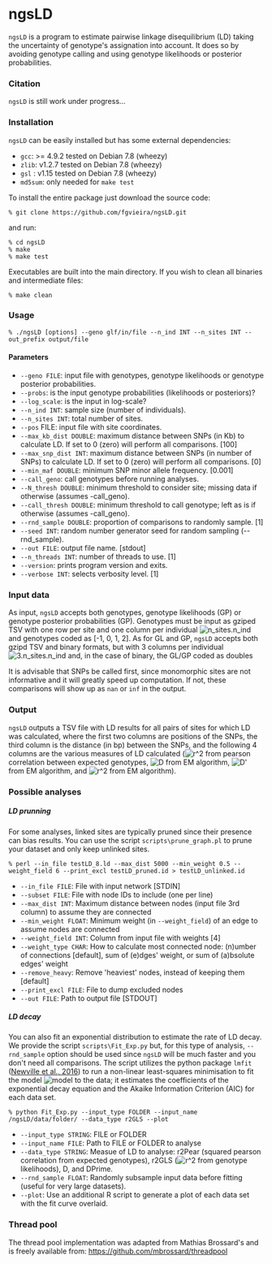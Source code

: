 # ngsLD

`ngsLD` is a program to estimate pairwise linkage disequilibrium (LD) taking the uncertainty of genotype's assignation into account. It does so by avoiding genotype calling and using genotype likelihoods or posterior probabilities.

### Citation

`ngsLD` is still work under progress...

### Installation

`ngsLD` can be easily installed but has some external dependencies:

* `gcc`: >= 4.9.2 tested on Debian 7.8 (wheezy)
* `zlib`: v1.2.7 tested on Debian 7.8 (wheezy)
* `gsl` : v1.15 tested on Debian 7.8 (wheezy)
* `md5sum`: only needed for `make test`

To install the entire package just download the source code:

    % git clone https://github.com/fgvieira/ngsLD.git

and run:

    % cd ngsLD
    % make
    % make test

Executables are built into the main directory. If you wish to clean all binaries and intermediate files:

    % make clean

### Usage

    % ./ngsLD [options] --geno glf/in/file --n_ind INT --n_sites INT --out_prefix output/file

#### Parameters
* `--geno FILE`: input file with genotypes, genotype likelihoods or genotype posterior probabilities.
* `--probs`: is the input genotype probabilities (likelihoods or posteriors)?
* `--log_scale`: is the input in log-scale?
* `--n_ind INT`: sample size (number of individuals).
* `--n_sites INT`: total number of sites.
* `--pos` FILE: input file with site coordinates.
* `--max_kb_dist DOUBLE`: maximum distance between SNPs (in Kb) to calculate LD. If set to 0 (zero) will perform all comparisons. [100]
* `--max_snp_dist INT`: maximum distance between SNPs (in number of SNPs) to calculate LD. If set to 0 (zero) will perform all comparisons. [0]
* `--min_maf DOUBLE`: minimum SNP minor allele frequency. [0.001]
* `--call_geno`: call genotypes before running analyses.
* `--N_thresh DOUBLE`: minimum threshold to consider site; missing data if otherwise (assumes -call_geno).
* `--call_thresh DOUBLE`: minimum threshold to call genotype; left as is if otherwise (assumes -call_geno).
* `--rnd_sample DOUBLE`: proportion of comparisons to randomly sample. [1]
* `--seed INT`: random number generator seed for random sampling (--rnd_sample).
* `--out FILE`: output file name. [stdout]
* `--n_threads INT`: number of threads to use. [1]
* `--version`: prints program version and exits.
* `--verbose INT`: selects verbosity level. [1]

### Input data
As input, `ngsLD` accepts both genotypes, genotype likelihoods (GP) or genotype posterior probabilities (GP). Genotypes must be input as gziped TSV with one row per site and one column per individual ![n_sites.n_ind](http://mathurl.com/ycxtfy8u.png) and genotypes coded as [-1, 0, 1, 2].
As for GL and GP, `ngsLD` accepts both gzipd TSV and binary formats, but with 3 columns per individual ![3.n_sites.n_ind](http://mathurl.com/ycvy5fvx.png) and, in the case of binary, the GL/GP coded as doubles

It is advisable that SNPs be called first, since monomorphic sites are not informative and it will greatly speed up computation. If not, these comparisons will show up as `nan` or `inf` in the output.

### Output
`ngsLD` outputs a TSV file with LD results for all pairs of sites for which LD was calculated, where the first two columns are positions of the SNPs, the third column is the distance (in bp) between the SNPs, and the following 4 columns are the various measures of LD calculated (![r^2](http://mathurl.com/ya2uo8sp.png) from pearson correlation between expected genotypes, ![D](http://mathurl.com/y8cesmet.png) from EM algorithm, ![D'](http://mathurl.com/y8mgegb8.png) from EM algorithm, and ![r^2](http://mathurl.com/ya2uo8sp.png) from EM algorithm).

### Possible analyses
##### LD prunning
For some analyses, linked sites are typically pruned since their presence can bias results. You can use the script `scripts\prune_graph.pl` to prune your dataset and only keep unlinked sites.

    % perl --in_file testLD_8.ld --max_dist 5000 --min_weight 0.5 --weight_field 6 --print_excl testLD_pruned.id > testLD_unlinked.id

* `--in_file FILE`: File with input network [STDIN]
* `--subset FILE`: File with node IDs to include (one per line)
* `--max_dist INT`: Maximum distance between nodes (input file 3rd column) to assume they are connected
* `--min_weight FLOAT`: Minimum weight (in `--weight_field`) of an edge to assume nodes are connected
* `--weight_field INT`: Column from input file with weights [4]
* `--weight_type CHAR`: How to calculate most connected node: (n)umber of connections [default], sum of (e)dges' weight, or sum of (a)bsolute edges' weight
* `--remove_heavy`: Remove 'heaviest' nodes, instead of keeping them [default]
* `--print_excl FILE`: File to dump excluded nodes
* `--out FILE`: Path to output file [STDOUT]


##### LD decay
You can also fit an exponential distribution to estimate the rate of LD decay. We provide the script `scripts\Fit_Exp.py` but, for this type of analysis, `--rnd_sample` option should be used since `ngsLD` will be much faster and you don't need all comparisons. The script utilizes the python package `lmfit` ([Newville et al., 2016](https://zenodo.org/record/11813)) to run a non-linear least-squares minimisation to fit the model ![model](http://mathurl.com/y79yw88u.png) to the data; it estimates the coefficients of the exponential decay equation and the Akaike Information Criterion (AIC) for each data set.

    % python Fit_Exp.py --input_type FOLDER --input_name /ngsLD/data/folder/ --data_type r2GLS --plot

* `--input_type STRING`: FILE or FOLDER
* `--input_name FILE`: Path to FILE or FOLDER to analyse
* `--data_type STRING`: Measue of LD to analyse: r2Pear (squared pearson correlation from expected genotypes), r2GLS (![r^2](http://mathurl.com/ya2uo8sp.png) from genotype likelihoods), D, and DPrime.
* `--rnd_sample FLOAT`: Randomly subsample input data before fitting (useful for very large datasets).
* `--plot`: Use an additional R script to generate a plot of each data set with the fit curve overlaid. 

### Thread pool
The thread pool	implementation was adapted from Mathias Brossard's and is freely available from:
https://github.com/mbrossard/threadpool
